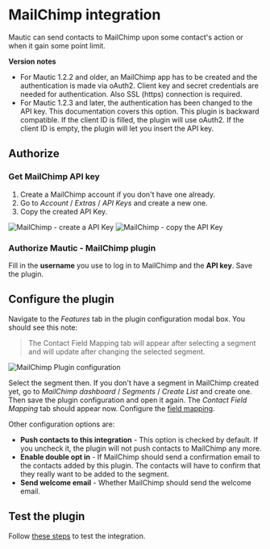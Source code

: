 # MailChimp integration

Mautic can send contacts to MailChimp upon some contact's action or when it gain some point limit.

**Version notes**
- For Mautic 1.2.2 and older, an MailChimp app has to be created and the authentication is made via oAuth2. Client key and secret credentials are needed for authentication. Also SSL (https) connection is required.
- For Mautic 1.2.3 and later, the authentication has been changed to the API key. This documentation covers this option. This plugin is backward compatible. If the client ID is filled, the plugin will use oAuth2. If the client ID is empty, the plugin will let you insert the API key.

## Authorize

### Get MailChimp API key

1. Create a MailChimp account if you don't have one already.
2. Go to *Account* / *Extras* / *API Keys* and create a new one.
3. Copy the created API Key.

![MailChimp - create a API Key](/plugins/media/plugins-mailchimp-create-api-key.png "MailChimp - create a API Key")
![MailChimp - copy the API Key](/plugins/media/plugins-mailchimp-copy-api-key.png "MailChimp - copy the API Key")

### Authorize Mautic - MailChimp plugin

Fill in the **username** you use to log in to MailChimp and the **API key**. Save the plugin. 

## Configure the plugin

Navigate to the *Features* tab in the plugin configuration modal box. You should see this note:

> The Contact Field Mapping tab will appear after selecting a segment and will update after changing the selected segment.

![MailChimp Plugin configuration](/plugins/media/plugins-mailchimp-configure.png "MailChimp Plugin configuration")

Select the segment then. If you don't have a segment in MailChimp created yet, go to *MailChimp dashboard* / *Segments* / *Create List* and create one. Then save the plugin configuration and open it again. The *Contact Field Mapping* tab should appear now. Configure the [field mapping](./../plugins/field_mapping.html).

Other configuration options are:
- **Push contacts to this integration** - This option is checked by default. If you uncheck it, the plugin will not push contacts to MailChimp any more.
- **Enable double opt in** - If MailChimp should send a confirmation email to the contacts added by this plugin. The contacts will have to confirm that they really want to be added to the segment.
- **Send welcome email** - Whether MailChimp should send the welcome email.

## Test the plugin

Follow [these steps](./../plugins/integration_test.html) to test the integration.
